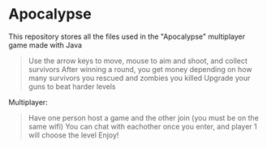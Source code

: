 # Apocalypse
This repository stores all the files used in the "Apocalypse" multiplayer game made with Java
> Use the arrow keys to move, mouse to aim and shoot, and collect survivors
> After winning a round, you get money depending on how many survivors you rescued and zombies you killed
> Upgrade your guns to beat harder levels

Multiplayer:
> Have one person host a game and the other join (you must be on the same wifi)
> You can chat with eachother once you enter, and player 1 will choose the level
> Enjoy!
